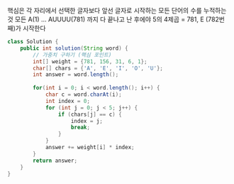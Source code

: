 핵심은 각 자리에서 선택한 글자보다 앞선 글자로 시작하는 모든 단어의 수를 누적하는 것
모든 A(1) ... AUUUU(781) 까지 다 끝나고 난 후에야 5의 4제곱 = 781, E (782번째)가 시작한다

```java
class Solution {
    public int solution(String word) {
        // 가중치 구하기 (핵심 포인트)
        int[] weight = {781, 156, 31, 6, 1};
        char[] chars = {'A', 'E', 'I', 'O', 'U'};
        int answer = word.length();
        
        for(int i = 0; i < word.length(); i++) {
            char c = word.charAt(i);
            int index = 0;
            for (int j = 0; j < 5; j++) {
                if (chars[j] == c) {
                    index = j;
                    break;
                }
            }
            answer += weight[i] * index;
        }
        return answer;
    }
}
```